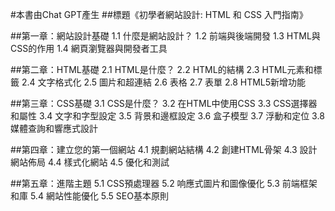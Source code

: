 #本書由Chat GPT產生
##標題《初學者網站設計: HTML 和 CSS 入門指南》

##第一章：網站設計基礎
1.1 什麼是網站設計？
1.2 前端與後端開發
1.3 HTML與CSS的作用
1.4 網頁瀏覽器與開發者工具

##第二章：HTML基礎
2.1 HTML是什麼？
2.2 HTML的結構
2.3 HTML元素和標籤
2.4 文字格式化
2.5 圖片和超連結
2.6 表格
2.7 表單
2.8 HTML5新增功能

##第三章：CSS基礎
3.1 CSS是什麼？
3.2 在HTML中使用CSS
3.3 CSS選擇器和屬性
3.4 文字和字型設定
3.5 背景和邊框設定
3.6 盒子模型
3.7 浮動和定位
3.8 媒體查詢和響應式設計

##第四章：建立您的第一個網站
4.1 規劃網站結構
4.2 創建HTML骨架
4.3 設計網站佈局
4.4 樣式化網站
4.5 優化和測試

##第五章：進階主題
5.1 CSS預處理器
5.2 响應式圖片和圖像優化
5.3 前端框架和庫
5.4 網站性能優化
5.5 SEO基本原則